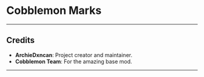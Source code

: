 # Cobblemon Marks

---

## Credits

- **ArchieDxncan**: Project creator and maintainer.  
- **Cobblemon Team**: For the amazing base mod.

---
